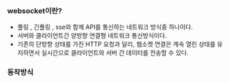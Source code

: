 ### websocket이란?
- 폴링 , 긴폴링 , sse와 함께 API를 통신하는 네트워크 방식중 하나이다.
- 서버와 클라이언트간 양방향 연결형 네트워크 통신방식이다.
- 기존의 단방향 상태를 가진 HTTP 요청과 달리, 웹소켓 연결은 계속 열린 상태를 유지하면서 실시간으로 클라이언트와 서버 간 데이터를 전송할 수 있다.

### 동작방식
